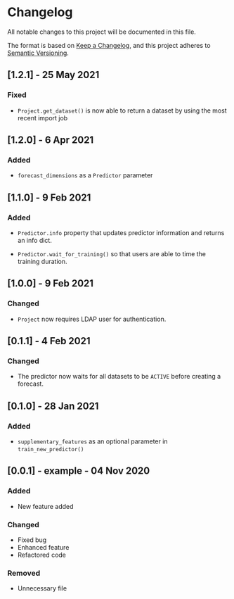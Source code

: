 # Changelog

All notable changes to this project will be documented in this file.

The format is based on [Keep a Changelog](https://keepachangelog.com/en/1.0.0/),
and this project adheres to [Semantic Versioning](https://semver.org/spec/v2.0.0.html).

## [1.2.1] - 25 May 2021

### Fixed

- `Project.get_dataset()` is now able to return a dataset by using the most recent import job

## [1.2.0] - 6 Apr 2021

### Added

- `forecast_dimensions` as a `Predictor` parameter

## [1.1.0] - 9 Feb 2021

### Added

- `Predictor.info` property that updates predictor information and returns an info dict.

- `Predictor.wait_for_training()` so that users are able to time the training duration.

## [1.0.0] - 9 Feb 2021

### Changed

- `Project` now requires LDAP user for authentication.

## [0.1.1] - 4 Feb 2021

### Changed

- The predictor now waits for all datasets to be `ACTIVE` before creating a forecast.


## [0.1.0] - 28 Jan 2021

### Added

- `supplementary_features` as an optional parameter in `train_new_predictor()`


<!-- Safe to delete, just as example -->
## [0.0.1] - example - 04 Nov 2020

### Added

- New feature added

### Changed

- Fixed bug
- Enhanced feature
- Refactored code

### Removed

- Unnecessary file

